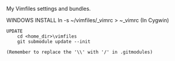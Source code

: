My Vimfiles settings and bundles.


WINDOWS
    INSTALL
        ln -s ~/vimfiles/_vimrc > ~\_vimrc (In Cygwin)

    UPDATE
        cd <home_dir>\vimfiles
        git submodule update --init

    (Remember to replace the '\\' with '/' in .gitmodules)
